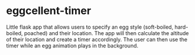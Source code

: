 # eggcellent-timer
Little flask app that allows users to specify an egg style (soft-boiled, hard-boiled, poached) and their location. The app will then calculate the altitude of their location and create a timer accordingly. The user can then use the timer while an egg animation plays in the background. 
